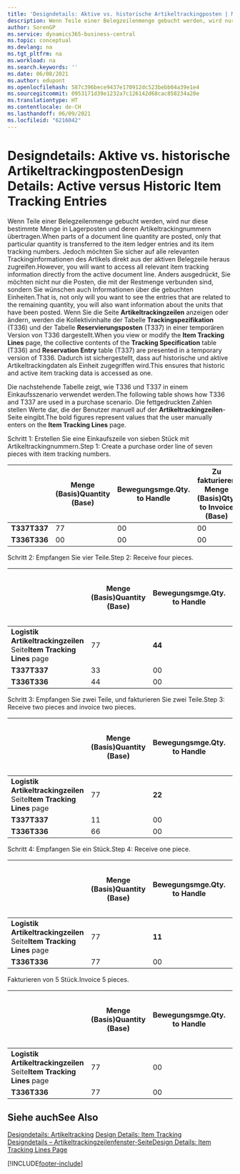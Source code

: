 ```yaml
---
title: 'Designdetails: Aktive vs. historische Artikeltrackingposten | Microsoft Docs'
description: Wenn Teile einer Belegzeilenmenge gebucht werden, wird nur diese bestimmte Menge in Lagerposten und deren Artikeltrackingnummern übertragen. Jedoch möchten Sie sicher auf alle relevanten Trackinginformationen des Artikels direkt aus der aktiven Belegzeile heraus zugreifen. Anders ausgedrückt, Sie möchten nicht nur die Posten, die mit der Restmenge verbunden sind, sondern Sie wünschen auch Informationen über die gebuchten Einheiten. Wenn Sie die Seite **Artikeltrackingzeilen** anzeigen oder ändern, werden die Kollektivinhalte der Tabelle **Trackingspezifikation** (T336) und der Tabelle **Reservierungsposten** (T337) in einer temporären Version von T336 dargestellt. Dadurch ist sichergestellt, dass auf historische und aktive Artikeltrackingdaten als Einheit zugegriffen wird.
author: SorenGP
ms.service: dynamics365-business-central
ms.topic: conceptual
ms.devlang: na
ms.tgt_pltfrm: na
ms.workload: na
ms.search.keywords: ''
ms.date: 06/08/2021
ms.author: edupont
ms.openlocfilehash: 587c396bece9437e170912dc523bebb04a39e1e4
ms.sourcegitcommit: 0953171d39e1232a7c126142d68cac858234a20e
ms.translationtype: HT
ms.contentlocale: de-CH
ms.lasthandoff: 06/09/2021
ms.locfileid: "6216042"
---
```

# <a name="design-details-active-versus-historic-item-tracking-entries"></a><span data-ttu-id="07291-107">Designdetails: Aktive vs. historische Artikeltrackingposten</span><span class="sxs-lookup"><span data-stu-id="07291-107">Design Details: Active versus Historic Item Tracking Entries</span></span>
<span data-ttu-id="07291-108">Wenn Teile einer Belegzeilenmenge gebucht werden, wird nur diese bestimmte Menge in Lagerposten und deren Artikeltrackingnummern übertragen.</span><span class="sxs-lookup"><span data-stu-id="07291-108">When parts of a document line quantity are posted, only that particular quantity is transferred to the item ledger entries and its item tracking numbers.</span></span> <span data-ttu-id="07291-109">Jedoch möchten Sie sicher auf alle relevanten Trackinginformationen des Artikels direkt aus der aktiven Belegzeile heraus zugreifen.</span><span class="sxs-lookup"><span data-stu-id="07291-109">However, you will want to access all relevant item tracking information directly from the active document line.</span></span> <span data-ttu-id="07291-110">Anders ausgedrückt, Sie möchten nicht nur die Posten, die mit der Restmenge verbunden sind, sondern Sie wünschen auch Informationen über die gebuchten Einheiten.</span><span class="sxs-lookup"><span data-stu-id="07291-110">That is, not only will you want to see the entries that are related to the remaining quantity, you will also want information about the units that have been posted.</span></span> <span data-ttu-id="07291-111">Wenn Sie die Seite **Artikeltrackingzeilen** anzeigen oder ändern, werden die Kollektivinhalte der Tabelle **Trackingspezifikation** (T336) und der Tabelle **Reservierungsposten** (T337) in einer temporären Version von T336 dargestellt.</span><span class="sxs-lookup"><span data-stu-id="07291-111">When you view or modify the **Item Tracking Lines** page, the collective contents of the **Tracking Specification** table (T336) and **Reservation Entry** table (T337) are presented in a temporary version of T336.</span></span> <span data-ttu-id="07291-112">Dadurch ist sichergestellt, dass auf historische und aktive Artikeltrackingdaten als Einheit zugegriffen wird.</span><span class="sxs-lookup"><span data-stu-id="07291-112">This ensures that historic and active item tracking data is accessed as one.</span></span>  

 <span data-ttu-id="07291-113">Die nachstehende Tabelle zeigt, wie T336 und T337 in einem Einkaufsszenario verwendet werden.</span><span class="sxs-lookup"><span data-stu-id="07291-113">The following table shows how T336 and T337 are used in a purchase scenario.</span></span> <span data-ttu-id="07291-114">Die fettgedruckten Zahlen stellen Werte dar, die der Benutzer manuell auf der **Artikeltrackingzeilen**-Seite eingibt.</span><span class="sxs-lookup"><span data-stu-id="07291-114">The bold figures represent values that the user manually enters on the **Item Tracking Lines** page.</span></span>  

 <span data-ttu-id="07291-115">Schritt 1: Erstellen Sie eine Einkaufszeile von sieben Stück mit Artikeltrackingnummern.</span><span class="sxs-lookup"><span data-stu-id="07291-115">Step 1: Create a purchase order line of seven pieces with item tracking numbers.</span></span>  

||<span data-ttu-id="07291-116">**Menge (Basis)**</span><span class="sxs-lookup"><span data-stu-id="07291-116">**Quantity (Base)**</span></span>|<span data-ttu-id="07291-117">**Bewegungsmge.**</span><span class="sxs-lookup"><span data-stu-id="07291-117">**Qty. to Handle**</span></span>|<span data-ttu-id="07291-118">**Zu fakturieren Menge (Basis)**</span><span class="sxs-lookup"><span data-stu-id="07291-118">**Qty. to Invoice (Base)**</span></span>|<span data-ttu-id="07291-119">**Geb. Bewegungsmenge (Basis)**</span><span class="sxs-lookup"><span data-stu-id="07291-119">**Quantity Handled (Base)**</span></span>|<span data-ttu-id="07291-120">**Fakturierte Menge (Basis)**</span><span class="sxs-lookup"><span data-stu-id="07291-120">**Quantity Invoiced (Base)**</span></span>|  
|-|----------------------------------------------|--------------------------------------------|------------------------------------------------------|-------------------------------------------------------|--------------------------------------------------------|  
|<span data-ttu-id="07291-121">**T337**</span><span class="sxs-lookup"><span data-stu-id="07291-121">**T337**</span></span>|<span data-ttu-id="07291-122">7</span><span class="sxs-lookup"><span data-stu-id="07291-122">7</span></span>|<span data-ttu-id="07291-123">0</span><span class="sxs-lookup"><span data-stu-id="07291-123">0</span></span>|<span data-ttu-id="07291-124">0</span><span class="sxs-lookup"><span data-stu-id="07291-124">0</span></span>|<span data-ttu-id="07291-125">0</span><span class="sxs-lookup"><span data-stu-id="07291-125">0</span></span>|<span data-ttu-id="07291-126">0</span><span class="sxs-lookup"><span data-stu-id="07291-126">0</span></span>|  
|<span data-ttu-id="07291-127">**T336**</span><span class="sxs-lookup"><span data-stu-id="07291-127">**T336**</span></span>|<span data-ttu-id="07291-128">0</span><span class="sxs-lookup"><span data-stu-id="07291-128">0</span></span>|<span data-ttu-id="07291-129">0</span><span class="sxs-lookup"><span data-stu-id="07291-129">0</span></span>|<span data-ttu-id="07291-130">0</span><span class="sxs-lookup"><span data-stu-id="07291-130">0</span></span>|<span data-ttu-id="07291-131">0</span><span class="sxs-lookup"><span data-stu-id="07291-131">0</span></span>|<span data-ttu-id="07291-132">0</span><span class="sxs-lookup"><span data-stu-id="07291-132">0</span></span>|  

 <span data-ttu-id="07291-133">Schritt 2: Empfangen Sie vier Teile.</span><span class="sxs-lookup"><span data-stu-id="07291-133">Step 2: Receive four pieces.</span></span>  

||<span data-ttu-id="07291-134">**Menge (Basis)**</span><span class="sxs-lookup"><span data-stu-id="07291-134">**Quantity (Base)**</span></span>|<span data-ttu-id="07291-135">**Bewegungsmge.**</span><span class="sxs-lookup"><span data-stu-id="07291-135">**Qty. to Handle**</span></span>|<span data-ttu-id="07291-136">**Zu fakturieren Menge (Basis)**</span><span class="sxs-lookup"><span data-stu-id="07291-136">**Qty. to Invoice (Base)**</span></span>|<span data-ttu-id="07291-137">**Geb. Bewegungsmenge (Basis)**</span><span class="sxs-lookup"><span data-stu-id="07291-137">**Quantity Handled (Base)**</span></span>|<span data-ttu-id="07291-138">**Fakturierte Menge (Basis)**</span><span class="sxs-lookup"><span data-stu-id="07291-138">**Quantity Invoiced (Base)**</span></span>|  
|-|----------------------------------------------|--------------------------------------------|------------------------------------------------------|-------------------------------------------------------|--------------------------------------------------------|  
|<span data-ttu-id="07291-139">**Logistik Artikeltrackingzeilen** Seite</span><span class="sxs-lookup"><span data-stu-id="07291-139">**Item Tracking Lines** page</span></span>|<span data-ttu-id="07291-140">7</span><span class="sxs-lookup"><span data-stu-id="07291-140">7</span></span>|<span data-ttu-id="07291-141">**4**</span><span class="sxs-lookup"><span data-stu-id="07291-141">**4**</span></span>|<span data-ttu-id="07291-142">**0**</span><span class="sxs-lookup"><span data-stu-id="07291-142">**0**</span></span>|<span data-ttu-id="07291-143">0</span><span class="sxs-lookup"><span data-stu-id="07291-143">0</span></span>|<span data-ttu-id="07291-144">0</span><span class="sxs-lookup"><span data-stu-id="07291-144">0</span></span>|  
|<span data-ttu-id="07291-145">**T337**</span><span class="sxs-lookup"><span data-stu-id="07291-145">**T337**</span></span>|<span data-ttu-id="07291-146">3</span><span class="sxs-lookup"><span data-stu-id="07291-146">3</span></span>|<span data-ttu-id="07291-147">0</span><span class="sxs-lookup"><span data-stu-id="07291-147">0</span></span>|<span data-ttu-id="07291-148">0</span><span class="sxs-lookup"><span data-stu-id="07291-148">0</span></span>|<span data-ttu-id="07291-149">0</span><span class="sxs-lookup"><span data-stu-id="07291-149">0</span></span>|<span data-ttu-id="07291-150">0</span><span class="sxs-lookup"><span data-stu-id="07291-150">0</span></span>|  
|<span data-ttu-id="07291-151">**T336**</span><span class="sxs-lookup"><span data-stu-id="07291-151">**T336**</span></span>|<span data-ttu-id="07291-152">4</span><span class="sxs-lookup"><span data-stu-id="07291-152">4</span></span>|<span data-ttu-id="07291-153">0</span><span class="sxs-lookup"><span data-stu-id="07291-153">0</span></span>|<span data-ttu-id="07291-154">0</span><span class="sxs-lookup"><span data-stu-id="07291-154">0</span></span>|<span data-ttu-id="07291-155">4</span><span class="sxs-lookup"><span data-stu-id="07291-155">4</span></span>|<span data-ttu-id="07291-156">0</span><span class="sxs-lookup"><span data-stu-id="07291-156">0</span></span>|  

 <span data-ttu-id="07291-157">Schritt 3: Empfangen Sie zwei Teile, und fakturieren Sie zwei Teile.</span><span class="sxs-lookup"><span data-stu-id="07291-157">Step 3: Receive two pieces and invoice two pieces.</span></span>  

||<span data-ttu-id="07291-158">**Menge (Basis)**</span><span class="sxs-lookup"><span data-stu-id="07291-158">**Quantity (Base)**</span></span>|<span data-ttu-id="07291-159">**Bewegungsmge.**</span><span class="sxs-lookup"><span data-stu-id="07291-159">**Qty. to Handle**</span></span>|<span data-ttu-id="07291-160">**Zu fakturieren Menge (Basis)**</span><span class="sxs-lookup"><span data-stu-id="07291-160">**Qty. to Invoice (Base)**</span></span>|<span data-ttu-id="07291-161">**Geb. Bewegungsmenge (Basis)**</span><span class="sxs-lookup"><span data-stu-id="07291-161">**Quantity Handled (Base)**</span></span>|<span data-ttu-id="07291-162">**Fakturierte Menge (Basis)**</span><span class="sxs-lookup"><span data-stu-id="07291-162">**Quantity Invoiced (Base)**</span></span>|  
|-|----------------------------------------------|--------------------------------------------|------------------------------------------------------|-------------------------------------------------------|--------------------------------------------------------|  
|<span data-ttu-id="07291-163">**Logistik Artikeltrackingzeilen** Seite</span><span class="sxs-lookup"><span data-stu-id="07291-163">**Item Tracking Lines** page</span></span>|<span data-ttu-id="07291-164">7</span><span class="sxs-lookup"><span data-stu-id="07291-164">7</span></span>|<span data-ttu-id="07291-165">**2**</span><span class="sxs-lookup"><span data-stu-id="07291-165">**2**</span></span>|<span data-ttu-id="07291-166">**2**</span><span class="sxs-lookup"><span data-stu-id="07291-166">**2**</span></span>|<span data-ttu-id="07291-167">4</span><span class="sxs-lookup"><span data-stu-id="07291-167">4</span></span>|<span data-ttu-id="07291-168">0</span><span class="sxs-lookup"><span data-stu-id="07291-168">0</span></span>|  
|<span data-ttu-id="07291-169">**T337**</span><span class="sxs-lookup"><span data-stu-id="07291-169">**T337**</span></span>|<span data-ttu-id="07291-170">1</span><span class="sxs-lookup"><span data-stu-id="07291-170">1</span></span>|<span data-ttu-id="07291-171">0</span><span class="sxs-lookup"><span data-stu-id="07291-171">0</span></span>|<span data-ttu-id="07291-172">0</span><span class="sxs-lookup"><span data-stu-id="07291-172">0</span></span>|<span data-ttu-id="07291-173">0</span><span class="sxs-lookup"><span data-stu-id="07291-173">0</span></span>|<span data-ttu-id="07291-174">0</span><span class="sxs-lookup"><span data-stu-id="07291-174">0</span></span>|  
|<span data-ttu-id="07291-175">**T336**</span><span class="sxs-lookup"><span data-stu-id="07291-175">**T336**</span></span>|<span data-ttu-id="07291-176">6</span><span class="sxs-lookup"><span data-stu-id="07291-176">6</span></span>|<span data-ttu-id="07291-177">0</span><span class="sxs-lookup"><span data-stu-id="07291-177">0</span></span>|<span data-ttu-id="07291-178">0</span><span class="sxs-lookup"><span data-stu-id="07291-178">0</span></span>|<span data-ttu-id="07291-179">6</span><span class="sxs-lookup"><span data-stu-id="07291-179">6</span></span>|<span data-ttu-id="07291-180">2</span><span class="sxs-lookup"><span data-stu-id="07291-180">2</span></span>|  

 <span data-ttu-id="07291-181">Schritt 4: Empfangen Sie ein Stück.</span><span class="sxs-lookup"><span data-stu-id="07291-181">Step 4: Receive one piece.</span></span>  

||<span data-ttu-id="07291-182">**Menge (Basis)**</span><span class="sxs-lookup"><span data-stu-id="07291-182">**Quantity (Base)**</span></span>|<span data-ttu-id="07291-183">**Bewegungsmge.**</span><span class="sxs-lookup"><span data-stu-id="07291-183">**Qty. to Handle**</span></span>|<span data-ttu-id="07291-184">**Zu fakturieren Menge (Basis)**</span><span class="sxs-lookup"><span data-stu-id="07291-184">**Qty. to Invoice (Base)**</span></span>|<span data-ttu-id="07291-185">**Geb. Bewegungsmenge (Basis)**</span><span class="sxs-lookup"><span data-stu-id="07291-185">**Quantity Handled (Base)**</span></span>|<span data-ttu-id="07291-186">**Fakturierte Menge (Basis)**</span><span class="sxs-lookup"><span data-stu-id="07291-186">**Quantity Invoiced (Base)**</span></span>|  
|-|----------------------------------------------|--------------------------------------------|------------------------------------------------------|-------------------------------------------------------|--------------------------------------------------------|  
|<span data-ttu-id="07291-187">**Logistik Artikeltrackingzeilen** Seite</span><span class="sxs-lookup"><span data-stu-id="07291-187">**Item Tracking Lines** page</span></span>|<span data-ttu-id="07291-188">7</span><span class="sxs-lookup"><span data-stu-id="07291-188">7</span></span>|<span data-ttu-id="07291-189">**1**</span><span class="sxs-lookup"><span data-stu-id="07291-189">**1**</span></span>|<span data-ttu-id="07291-190">**0**</span><span class="sxs-lookup"><span data-stu-id="07291-190">**0**</span></span>|<span data-ttu-id="07291-191">6</span><span class="sxs-lookup"><span data-stu-id="07291-191">6</span></span>|<span data-ttu-id="07291-192">2</span><span class="sxs-lookup"><span data-stu-id="07291-192">2</span></span>|  
|<span data-ttu-id="07291-193">**T336**</span><span class="sxs-lookup"><span data-stu-id="07291-193">**T336**</span></span>|<span data-ttu-id="07291-194">7</span><span class="sxs-lookup"><span data-stu-id="07291-194">7</span></span>|<span data-ttu-id="07291-195">0</span><span class="sxs-lookup"><span data-stu-id="07291-195">0</span></span>|<span data-ttu-id="07291-196">0</span><span class="sxs-lookup"><span data-stu-id="07291-196">0</span></span>|<span data-ttu-id="07291-197">7</span><span class="sxs-lookup"><span data-stu-id="07291-197">7</span></span>|<span data-ttu-id="07291-198">2</span><span class="sxs-lookup"><span data-stu-id="07291-198">2</span></span>|  

 <span data-ttu-id="07291-199">Fakturieren von 5 Stück.</span><span class="sxs-lookup"><span data-stu-id="07291-199">Invoice 5 pieces.</span></span>  

||<span data-ttu-id="07291-200">**Menge (Basis)**</span><span class="sxs-lookup"><span data-stu-id="07291-200">**Quantity (Base)**</span></span>|<span data-ttu-id="07291-201">**Bewegungsmge.**</span><span class="sxs-lookup"><span data-stu-id="07291-201">**Qty. to Handle**</span></span>|<span data-ttu-id="07291-202">**Zu fakturieren Menge (Basis)**</span><span class="sxs-lookup"><span data-stu-id="07291-202">**Qty. to Invoice (Base)**</span></span>|<span data-ttu-id="07291-203">**Geb. Bewegungsmenge (Basis)**</span><span class="sxs-lookup"><span data-stu-id="07291-203">**Quantity Handled (Base)**</span></span>|<span data-ttu-id="07291-204">**Fakturierte Menge (Basis)**</span><span class="sxs-lookup"><span data-stu-id="07291-204">**Quantity Invoiced (Base)**</span></span>|  
|-|----------------------------------------------|--------------------------------------------|------------------------------------------------------|-------------------------------------------------------|--------------------------------------------------------|  
|<span data-ttu-id="07291-205">**Logistik Artikeltrackingzeilen** Seite</span><span class="sxs-lookup"><span data-stu-id="07291-205">**Item Tracking Lines** page</span></span>|<span data-ttu-id="07291-206">7</span><span class="sxs-lookup"><span data-stu-id="07291-206">7</span></span>|<span data-ttu-id="07291-207">0</span><span class="sxs-lookup"><span data-stu-id="07291-207">0</span></span>|<span data-ttu-id="07291-208">**5**</span><span class="sxs-lookup"><span data-stu-id="07291-208">**5**</span></span>|<span data-ttu-id="07291-209">7</span><span class="sxs-lookup"><span data-stu-id="07291-209">7</span></span>|<span data-ttu-id="07291-210">2</span><span class="sxs-lookup"><span data-stu-id="07291-210">2</span></span>|  
|<span data-ttu-id="07291-211">**T336**</span><span class="sxs-lookup"><span data-stu-id="07291-211">**T336**</span></span>|<span data-ttu-id="07291-212">7</span><span class="sxs-lookup"><span data-stu-id="07291-212">7</span></span>|<span data-ttu-id="07291-213">0</span><span class="sxs-lookup"><span data-stu-id="07291-213">0</span></span>|<span data-ttu-id="07291-214">0</span><span class="sxs-lookup"><span data-stu-id="07291-214">0</span></span>|<span data-ttu-id="07291-215">7</span><span class="sxs-lookup"><span data-stu-id="07291-215">7</span></span>|<span data-ttu-id="07291-216">7</span><span class="sxs-lookup"><span data-stu-id="07291-216">7</span></span>|  

## <a name="see-also"></a><span data-ttu-id="07291-217">Siehe auch</span><span class="sxs-lookup"><span data-stu-id="07291-217">See Also</span></span>  
 <span data-ttu-id="07291-218">[Designdetails: Artikeltracking](design-details-item-tracking.md) </span><span class="sxs-lookup"><span data-stu-id="07291-218">[Design Details: Item Tracking](design-details-item-tracking.md) </span></span>  
 [<span data-ttu-id="07291-219">Designdetails – Artikeltrackingzeilenfenster-Seite</span><span class="sxs-lookup"><span data-stu-id="07291-219">Design Details: Item Tracking Lines Page</span></span>](design-details-item-tracking-lines-window.md)


[!INCLUDE[footer-include](includes/footer-banner.md)]